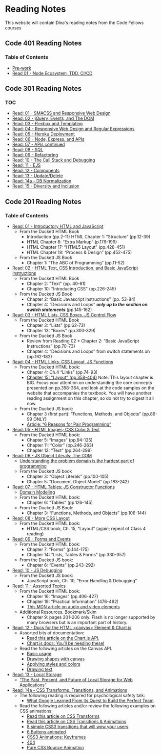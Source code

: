 # Reading Notes

This website will contain Dina's reading notes from the Code Fellows courses

## Code 401 Reading Notes

### Table of Contents

* [Pre-work](401/pre-work.md)
* [Read 01 - Node Ecosystem, TDD, CI/CD](401/class-01.md)

## Code 301 Reading Notes

### TOC

* [Read: 01 - SMACSS and Responsive Web Design](301/class-01.md)
* [Read: 02 - jQuery, Events, and The DOM](301/class-02.md)
* [Read: 03 - Flexbox and Templating](301/class-03.md)
* [Read: 04 - Responsive Web Design and Regular Expressions](301/class-04.md)
* [Read: 05 - Heroku Deployment](301/class-05.md)
* [Read: 06 - Node, Express, and APIs](301/class-06.md)
* [Read: 07 - APIs continued](301/class-07.md)
* [Read: 08 - SQL](301/class-08.md)
* [Read: 09 - Refactoring](301/class-09.md)
* [Read: 10 - The Call Stack and Debugging](301/class-10.md)
* [Read: 11 - EJS](301/class-11.md)
* [Read: 12 - Components](301/class-12.md)
* [Read: 13 - Update/Delete](301/class-13.md)
* [Read: 14a - DB Normalization](301/class-14.md)
* [Read: 15 - Diversity and Inclusion](301/class-15.md)

## Code 201 Reading Notes

### Table of Contents

* [Read: 01 - Introductory HTML and JavaScript](201/class-01.md)
  * From the Duckett HTML Book
    * Introduction (pp.2-11) HTML Chapter 1: “Structure” (pp.12-39)
    * HTML Chapter 8: “Extra Markup” (p.176-199)
    * HTML Chapter 17: “HTML5 Layout” (pp.428-451)
    * HTML Chapter 18: “Process & Design” (pp.452-475)
  * From the Duckett JS Book
    * Chapter 1: “The ABC of Programming” (pp.11-52)
* [Read: 02 - HTML Text, CSS Introduction, and Basic JavaScript Instructions](201/class-02.md)
  * From the Duckett HTML Book
    * Chapter 2: "Text" (pp. 40-61)
    * Chapter 10: "Introducing CSS" (pp.226-245)
  * From the Duckett JS Book
    * Chapter 2: “Basic Javascript Instructions" (pp. 53-84)
    * Chapter 4: “Decisions and Loops” ***only up to the section on switch statements*** (pp.145-162)
* [Read: 03 - HTML Lists, CSS Boxes, JS Control Flow](201/class-03.md)
  * From the Duckett HTML Book
    * Chapter 3: “Lists” (pp.62-73)
    * Chapter 13: “Boxes” (pp.300-329)
  * From the Duckett JS Book
    * Review from Reading 02 * Chapter 2: “Basic JavaScript Instructions” (pp.70-73)
    * Chapter 4: “Decisions and Loops” from switch statements on (pp.162-182)
* [Read: 04 - HTML Links, CSS Layout, JS Functions](201/class-04.md)
  * From the Duckett HTML book:
    * Chapter 4: Ch.4 “Links” (pp.74-93)
    * [Chapter 15: “Layout” (pp.358-404)](http://htmlandcssbook.com/code-samples/chapter-15/)
Note: This layout chapter is BIG. Focus your attention on understanding the core concepts presented on pp.358-364, and look at the code samples on the website that accompanies the textbook. You will have another reading assignment on this chapter, so do not try to digest it all now.
  * From the Duckett JS book:
    * Chapter 3 (first part): “Functions, Methods, and Objects” (pp.86-99 ONLY)
    * [Article: “6 Reasons for Pair Programming”](https://www.codefellows.org/blog/6-reasons-for-pair-programming/)
* [Read: 05 - HTML Images; CSS Color & Text](201/class-05.md)
  * From the Duckett HTML book:
    * Chapter 5: “Images” (pp.94-125)
    * Chapter 11: “Color” (pp.246-263)
    * Chapter 12: “Text” (pp.264-299)
* [Read: 06 - JS Object Literals; The DOM](201/class-06.md)
  * [Understanding the problem domain is the hardest part of programming](https://simpleprogrammer.com/understanding-the-problem-domain-is-the-hardest-part-of-programming)
  * From the Duckett JS book
    * Chapter 3: “Object Literals” (pp.100-105)
    * Chapter 5: “Document Object Model” (pp.183-242)
* [Read: 07 - HTML Tables; JS Constructor Functions](201/class-07.md)
  * [Domain Modeling](https://github.com/codefellows/domain_modeling#domain-modeling)
  * From the Duckett HTML book:
    * Chapter 6: “Tables” (pp.126-145)
  * From the Duckett JS Book:
    * Chapter 3: “Functions, Methods, and Objects” (pp.106-144)
* [Read: 08 - More CSS Layout](201/class-08.md)
  * From the Duckett HTML book:
    * HTML/CSS book, Ch. 15, “Layout” (again; repeat of Class 4 reading)
* [Read: 09 - Forms and Events](201/class-09.md)
  * From the Duckett HTML book:
    * Chapter 7: “Forms” (p.144-175)
    * Chapter 14: “Lists, Tables & Forms” (pp.330-357)
  * From the Duckett JS book:
    * Chapter 6: “Events” (pp.243-292)
* [Read: 10 - JS Debugging](201/class-10.md)
  * From the Duckett JS book:
    * JavaScript book, Ch. 10, “Error Handling & Debugging”
* [Read: 11 - Assorted Topics](201/class-11.md)
  * From the Duckett HTML book:
    * Chapter 16: “Images” (pp.406-427)
    * Chapter 19: “Practical Information” (476-492)
    * [This MDN article on audio and video elements](https://developer.mozilla.org/en-US/docs/Learn/JavaScript/Client-side_web_APIs/Video_and_audio_APIs)
  * Additional Resources. Bookmark/Skim
    * Chapter 9: pages 201-206 only. Flash is no longer supported by many browsers but is an important part of history.
* [Read: 12 - Docs for the HTML \<canvas> Element & Chart.js](201/class-12.md)
  * Assorted bits of documentation:
    * [Read this article on the Chart.js API.](https://www.webdesignerdepot.com/2013/11/easily-create-stunning-animated-charts-with-chart-js/)
    * [Chart.js docs: You’ll be needing these!](https://www.chartjs.org/docs/latest/)
  * Read the following articles on the Canvas API.
    * [Basic usage](https://developer.mozilla.org/en-US/docs/Web/API/Canvas_API/Tutorial/Basic_usage)
    * [Drawing shapes with canvas](https://developer.mozilla.org/en-US/docs/Web/API/Canvas_API/Tutorial/Drawing_shapes)
    * [Applying styles and colors](https://developer.mozilla.org/en-US/docs/Web/API/Canvas_API/Tutorial/Applying_styles_and_colors)
    * [Drawing text](https://developer.mozilla.org/en-US/docs/Web/API/Canvas_API/Tutorial/Drawing_text)
* [Read: 13 - Local Storage](201/class-13.md)
  * [“The Past, Present, and Future of Local Storage for Web Applications”](http://diveinto.html5doctor.com/storage.html)
* [Read: 14a - CSS Transforms, Transitions, and Animations](201/class-14.md)
  * The following reading is required for psychological safety talk:
    * [What Google Learned From Its Quest to Build the Perfect Team](https://www.nytimes.com/2016/02/28/magazine/what-google-learned-from-its-quest-to-build-the-perfect-team.html)
  * Read the following articles and/or review the following examples on CSS animations:
    * [Read this article on CSS Transforms](https://learn.shayhowe.com/advanced-html-css/css-transforms/)
    * [Read this article on CSS Transitions & Animations](https://learn.shayhowe.com/advanced-html-css/transitions-animations/)
    * [8 simple CSS3 transitions that will wow your users](http://www.webdesignerdepot.com/2014/05/8-simple-css3-transitions-that-will-wow-your-users)
    * [6 Buttons animated](https://codepen.io/retyui/pen/ByoaXV)
    * [CSS3 Animations: Keyframes](https://codepen.io/akshaychauhan/pen/oAfae)
    * [404](https://codepen.io/kieranfivestars/pen/MYdQxX)
    * [Pure CSS Bounce Animation](https://codepen.io/dp_lewis/pen/gCfBv)

